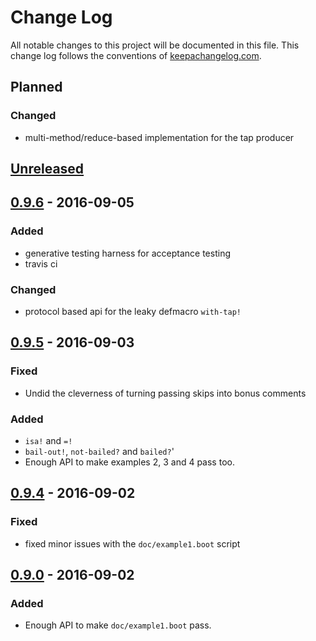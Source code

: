 # Change Log
All notable changes to this project will be documented in this file. This change log follows the conventions of [keepachangelog.com](http://keepachangelog.com/).

## Planned
### Changed
- multi-method/reduce-based implementation for the tap producer

## [Unreleased]

## [0.9.6] - 2016-09-05
### Added
- generative testing harness for acceptance testing
- travis ci
### Changed
- protocol based api for the leaky defmacro `with-tap!`

## [0.9.5] - 2016-09-03
### Fixed
- Undid the cleverness of turning passing skips into bonus comments
### Added
- `isa!` and `=!`
- `bail-out!`, `not-bailed?` and `bailed?`'
- Enough API to make examples 2, 3 and 4 pass too.

## [0.9.4] - 2016-09-02
### Fixed
- fixed minor issues with the `doc/example1.boot` script

## [0.9.0] - 2016-09-02
### Added
- Enough API to make `doc/example1.boot` pass.

[Unreleased]: https://github.com/pieterbreed/tappit/compare/tappit-0.9.6...HEAD
[0.9.6]: https://github.com/pieterbreed/tappit/compare/tappit-0.9.5...tappit-0.9.6
[0.9.5]: https://github.com/pieterbreed/tappit/compare/tappit-0.9.0...tappit-0.9.5
[0.9.4]: https://github.com/pieterbreed/tappit/compare/tappit-0.9.0...tappit-0.9.4
[0.9.0]: https://github.com/pieterbreed/tappit/compare/540aeff...tappit-0.9.0
 
